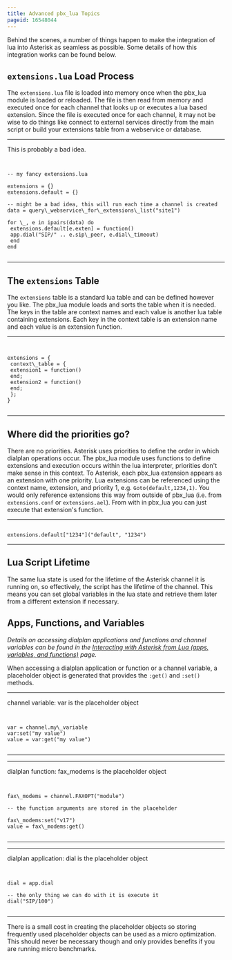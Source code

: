 ```yaml
---
title: Advanced pbx_lua Topics
pageid: 16548044
---
```


Behind the scenes, a number of things happen to make the integration of lua into Asterisk as seamless as possible. Some details of how this integration works can be found below.


`extensions.lua` Load Process
-----------------------------


The `extensions.lua` file is loaded into memory once when the pbx\_lua module is loaded or reloaded. The file is then read from memory and executed once for each channel that looks up or executes a lua based extension. Since the file is executed once for each channel, it may not be wise to do things like connect to external services directly from the main script or build your extensions table from a webservice or database.




---

  
This is probably a bad idea.  


```


-- my fancy extensions.lua

extensions = {}
extensions.default = {}

-- might be a bad idea, this will run each time a channel is created
data = query\_webservice\_for\_extensions\_list("site1")

for \_, e in ipairs(data) do
 extensions.default[e.exten] = function()
 app.dial("SIP/" .. e.sip\_peer, e.dial\_timeout)
 end
end


```



---


The `extensions` Table
----------------------


The `extensions` table is a standard lua table and can be defined however you like. The pbx\_lua module loads and sorts the table when it is needed. The keys in the table are context names and each value is another lua table containing extensions. Each key in the context table is an extension name and each value is an extension function.




---

  
  


```


extensions = {
 context\_table = {
 extension1 = function()
 end;
 extension2 = function()
 end;
 };
}


```



---


Where did the priorities go?
----------------------------


There are no priorities. Asterisk uses priorities to define the order in which dialplan operations occur. The pbx\_lua module uses functions to define extensions and execution occurs within the lua interpreter, priorities don't make sense in this context. To Asterisk, each pbx\_lua extension appears as an extension with one priority. Lua extensions can be referenced using the context name, extension, and priority 1, e.g. `Goto(default,1234,1)`. You would only reference extensions this way from outside of pbx\_lua (i.e. from `extensions.conf` or `extensions.ael`). From with in pbx\_lua you can just execute that extension's function. 




---

  
  


```

extensions.default["1234"]("default", "1234")

```



---


Lua Script Lifetime
-------------------


The same lua state is used for the lifetime of the Asterisk channel it is running on, so effectively, the script has the lifetime of the channel. This means you can set global variables in the lua state and retrieve them later from a different extension if necessary.


Apps, Functions, and Variables
------------------------------


*Details on accessing dialplan applications and functions and channel variables can be found in the [Interacting with Asterisk from Lua (apps, variables, and functions)](/Configuration/Dialplan/Lua-Dialplan-Configuration/Interacting-with-Asterisk-from-Lua-apps-variables-and-functions) page.*


 When accessing a dialplan application or function or a channel variable, a placeholder object is generated that provides the `:get()` and `:set()` methods.




---

  
channel variable: var is the placeholder object  


```


var = channel.my\_variable
var:set("my value")
value = var:get("my value")


```



---




---

  
dialplan function: fax\_modems is the placeholder object  


```


fax\_modems = channel.FAXOPT("module")

-- the function arguments are stored in the placeholder

fax\_modems:set("v17")
value = fax\_modems:get()


```



---




---

  
dialplan application: dial is the placeholder object  


```


dial = app.dial

-- the only thing we can do with it is execute it
dial("SIP/100")


```



---


There is a small cost in creating the placeholder objects so storing frequently used placeholder objects can be used as a micro optimization. This should never be necessary though and only provides benefits if you are running micro benchmarks.

